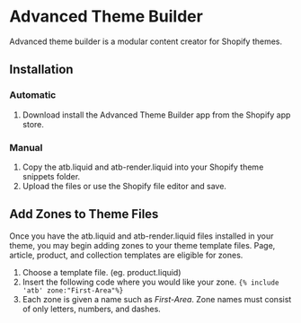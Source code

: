 # Advanced Theme Builder
Advanced theme builder is a modular content creator for Shopify themes.   


## Installation

### Automatic
1. Download install the Advanced Theme Builder app from the Shopify app store.

### Manual
1. Copy the atb.liquid and atb-render.liquid into your Shopify theme snippets folder.
2. Upload the files or use the Shopify file editor and save.


## Add Zones to Theme Files
Once you have the atb.liquid and atb-render.liquid files installed in your theme, you may begin adding zones to your theme template files. Page, article, product, and collection templates are eligible for zones.   

1.  Choose a template file.  (eg. product.liquid)
2.  Insert the following code where you would like your zone. `{% include 'atb' zone:"First-Area"%}` 
3.  Each zone is given a name such as *First-Area*.   Zone names must consist of only letters, numbers, and dashes.


